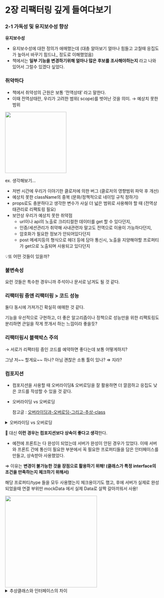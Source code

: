 # 2장 리팩터링 깊게 들여다보기

### 2-1 가독성 및 유지보수성 향상

**유지보수성**

- 유지보수성에 대한 정의가 애매했는데 (대충 알아보기 얼마나 힘들고 고칠때 응집도가 높아서 바꾸기 힘드냐,, 정도로 이해했었음)
- 책에서는 **일부 기능을 변경하기위해 얼마나 많은 후보를 조사해야하는지** 라고 나와있어서 그럴수 있겠다 싶었다.

### 취약하다

- 책에서 취약성의 근원은 보통 ‘전역상태’ 라고 말한다.
- 이때 전역상태란, 우리가 고려한 범위( scope)를 벗어난 것을 의미. → 예상치 못한 범위

<img src="https://github.com/FiveLinesofCodeStudy/docs/assets/40741363/90a9c2fc-5c9a-4476-8984-65b2d9b9b626" width="200"/>


ex. 생각해보기…

- 저번 시간에 우리가 이야기한 클로저에 의한 버그 (클로저의 영향범위 파악 후 개선)
- 예상치 못한 className의 중복 (문화/정책적으로 네이밍 규칙 정하기)
- props로도 충분하다고 생각한 변수가 사실 더 넓은 범위로 사용해야 할 때 (전역상태관리로 리팩토링 필요)
- 보안상 우리가 예상치 못한 취약점
    - url이나 api의 노출로 크리티컬한 데이터를 get 할 수 있다던지,
    - 인증/세션관리가 취약해 사내관련자 말고도 전역으로 이용이 가능하다던지,
    - 암호화가 필요한 정보가 안되어있다던지
    - post 메세지등의 형식으로 헤더 등에 담아 통신시, 노출을 지양해야할 프로퍼티가 get으로 노출되며 사용되고 있다던지

💡또 어떤 것들이 있을까?

### 불변속성

요런 것들은 특수한 경우니까 주석이나 문서로 남겨도 될 것 같다.

### 리팩터링 중엔 리팩터링 > 코드 성능

둘다 동시에 가져가긴 확실히 애매한 것 같다.

기능을 우선적으로 구현하고, 더 좋은 알고리즘이나 정책으로 성능만을 위한 리팩토링도 분리하면 큰일을 작게 쪼개서 하는 느낌이라 좋을듯?

### 리팩터링시 블랙박스 주의

→ 서로가 리팩터링 중인 코드를 예약하면 좋다는데 보통 어떻게하지?

그냥 저~~ 할게요~~ 하나? 아님 괜찮은 소통 툴이 있나? ⇒ 지라?

### 컴포지션

- 컴포지션을 사용할 때 오버라이딩& 오버로딩을 잘 활용하면 더 깔끔하고 응집도 낮은 코드를 작성할 수 있을 것 같다.
- 오버라이딩 vs 오버로딩

  참고글 : [오버라이딩과-오버로딩-그리고-추상-class](https://doitnow-man.tistory.com/entry/typescript-11-%EC%98%A4%EB%B2%84%EB%9D%BC%EC%9D%B4%EB%94%A9%EA%B3%BC-%EC%98%A4%EB%B2%84%EB%A1%9C%EB%94%A9-%EA%B7%B8%EB%A6%AC%EA%B3%A0-%EC%B6%94%EC%83%81-class)

<details>
<summary>오버라이딩 vs 오버로딩</summary>
<div markdown="1">
  **오버로딩 - 기존에 없는 새로운 메소드를 추가하는 것**

  타입스크립트에서는 method의 이름은 같지만 매개변수의 개수는 동일하게 type은 다르게 정의하여 사용하는 방법입니다

    ```
    - 다른 언어의 Overloading 개념은 method명만 같으면 되지만 typescript는 Overloading을 사용하기 위해서는 함수명과 매개변수의 개수가 같아야 합니다.
    
    => 오 신기하다! JAVA는 그냥 함수명과 매개변수의 개수가 달라도 메소드 추가 가능했었는데 TS는 안되나봄
    
    ```

<img src="https://github.com/FiveLinesofCodeStudy/docs/assets/40741363/a79402ca-0b14-46d9-bb71-121d916f2e3b" width="500" />
 
**오버라이딩 - 상속받은 메소드를 재정의 하는 것**

<img src="https://github.com/FiveLinesofCodeStudy/docs/assets/40741363/f28a79e2-d4ef-4e17-883d-8dbbd08ea2a8" width="500" />

- 타고타고 가서 안봐도 되니 편리할 듯
</div>
</details>

💛 대신  **이런 경우는 컴포지션보다 상속이 좋다고 생각**한다.

- 예전에 프론트는 다 완성이 되었는데 서버가 완성이 안된 경우가 있었다. 이때 서버와 프론트 간에 통신이 필요한 부분에서 꼭 필요한 프로퍼티들을 담은 인터페이스를 만들고, 상속받아 사용했었다.

⇒ 이유는 **변경이 불가능한 것을 장점으로 활용하기 위해! (클래스가 특정 interface의 조건을 만족하는지 체크하기 위해서)**

해당 프로퍼티/type 들을 모두 사용했는지 체크용이기도 했고, 후에 서버가 실제로 완성되었을때 연결 부위만 mockData 에서 실제 Data로 살짝 갈아끼워서 사용!

<img src="https://github.com/FiveLinesofCodeStudy/docs/assets/40741363/58229fea-35c3-434d-ab0e-6ea97418e491" width="300" />



<details>
<summary> 추상클래스와 인터페이스의 차이</summary>
<div markdown="1">

**abstract vs interface의 차이는 무엇인가**

- abstract class를 extends한 class는 해당 함수는 오버라이딩할 수 있지만, 하지 않을 수도 있다.
```
// abstract class를 extends한 class는 해당 함수는 오버라이딩할 수 있지만, 하지 않을 수도 있다.
abstract class Creature {
live() {
console.log("I am alive");
}
}

// interface를 implements한 class는 반드시 해당 interface를 구현해야 한다.
interface Talkable {
talk: () => void;
}

class Person extends Creature implements Talkable {
// talk 정의하지 않으면 컴파일 에러 발생
talk() {
console.log("bla bla bla");
}
}

class Animal extends Creature {}
```
</div>
</details>